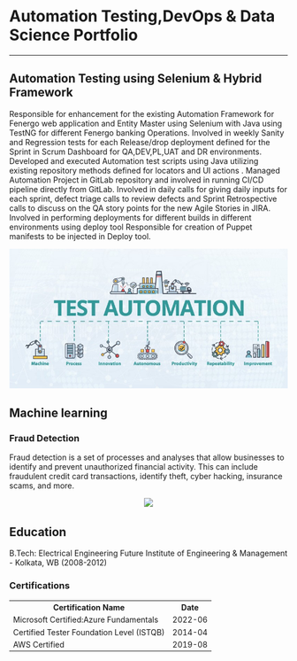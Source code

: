 # Automation Testing,DevOps & Data Science Portfolio
---

## Automation Testing using Selenium & Hybrid Framework

Responsible for enhancement for the existing Automation Framework for Fenergo web application and Entity Master using Selenium with Java using TestNG for different Fenergo banking Operations. 
Involved in weekly Sanity and Regression tests for each Release/drop deployment defined for the Sprint in Scrum Dashboard for QA,DEV,PL,UAT and DR environments.
Developed and executed Automation test scripts using Java utilizing existing repository methods defined for locators and UI actions .
Managed Automation Project in GitLab repository and involved in running CI/CD pipeline directly from GitLab.
Involved in daily calls for giving daily inputs for each sprint, defect triage calls to review defects and Sprint Retrospective calls to discuss on the QA story points for the new Agile Stories in JIRA.
Involved in performing deployments for different builds in different environments using deploy tool
Responsible for creation of Puppet manifests to be injected in Deploy tool.

<center><img src="/assets/img/Automation.jpeg"/></center>


## Machine learning

### Fraud Detection
Fraud detection is a set of processes and analyses that allow businesses to identify and prevent unauthorized financial activity. This can include fraudulent credit card transactions, identify theft, cyber hacking, insurance scams, and more.
<center><img src="/assets/img/fraud_detection.jpg"/></center>

## Education

B.Tech: Electrical Engineering
Future Institute of Engineering & Management - Kolkata, WB (2008-2012)

### Certifications

<table>
  <tr>
    <th>Certification Name</th>
    <th>Date</th>
  </tr>
  <tr>
    <td>Microsoft Certified:Azure Fundamentals</td>
    <td>2022-06</td>
  </tr>
  <tr>
    <td>Certified Tester Foundation Level (ISTQB)</td>
    <td>2014-04</td>
  </tr>
    <tr>
    <td>AWS Certified</td>
    <td>2019-08</td>
  </tr>
</table>
